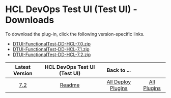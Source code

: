 # HCL DevOps Test UI (Test UI) - Downloads

To download the plug-in, click the following version-specific links.
- [DTUI-FunctionalTest-DD-HCL-7.0.zip](https://raw.githubusercontent.com/UrbanCode/IBM-UCD-PLUGINS/main/files/HCLDevOpsTestUI/DTUI-FunctionalTest-DD-HCL-7.0.zip)
- [DTUI-FunctionalTest-DD-HCL-7.1.zip](https://raw.githubusercontent.com/UrbanCode/IBM-UCD-PLUGINS/main/files/HCLDevOpsTestUI/DTUI-FunctionalTest-DD-HCL-7.1.zip)
- [DTUI-FunctionalTest-DD-HCL-7.2.zip](https://raw.githubusercontent.com/UrbanCode/IBM-UCD-PLUGINS/main/files/HCLDevOpsTestUI/DTUI-FunctionalTest-DD-HCL-7.2.zip)

|Latest Version|HCL DevOps Test UI (Test UI)|Back to ...||
| :---: | :---: | :---: | :---: |
|[7.2](https://raw.githubusercontent.com/UrbanCode/IBM-UCD-PLUGINS/main/files/HCLDevOpsTestUI/DTUI-FunctionalTest-DD-HCL-7.2.zip)|[Readme](README.md)|[All Deploy Plugins](../README.md)|[All Plugins](../../index.md)|
